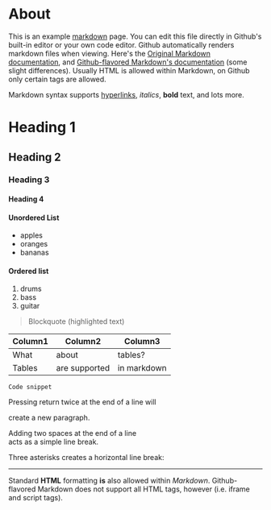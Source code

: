 # About

This is an example [markdown](https://daringfireball.net/projects/markdown/syntax) page. You can edit this file directly in Github's built-in editor or your own code editor. Github automatically renders markdown files when viewing. Here's the [Original Markdown documentation](https://daringfireball.net/projects/markdown/), and [Github-flavored Markdown's documentation](https://guides.github.com/features/mastering-markdown/) (some slight differences). Usually HTML is allowed within Markdown, on Github only certain tags are allowed. 

Markdown syntax supports [hyperlinks](http://www.duckduckgo.com), *italics*, **bold** text, and lots more.

# Heading 1
## Heading 2
### Heading 3
#### Heading 4

#### Unordered List
- apples
- oranges
- bananas

#### Ordered list
1. drums
2. bass
3. guitar

> Blockquote (highlighted text)  

Column1 | Column2 | Column3
--- | --- | ---
What | about | tables?
Tables | are supported  | in markdown

```
Code snippet
```

Pressing return twice at the end of a line will

create a new paragraph.

Adding two spaces at the end of a line  
acts as a simple line break.

Three asterisks creates a horizontal line break:
***

Standard <b>HTML</b> formatting <b>is</b> also allowed within <i>Markdown</i>. Github-flavored Markdown does not support all HTML tags, however (i.e. iframe and script tags).
